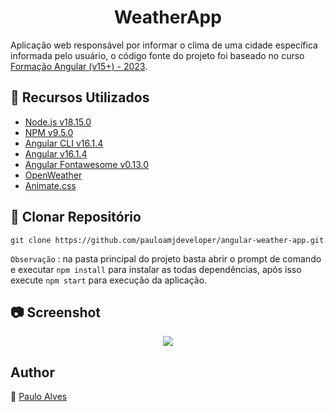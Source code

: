 <h1 align="center">WeatherApp</h1>

Aplicação web responsável por informar o clima de uma cidade específica informada pelo usuário, o código fonte do projeto foi baseado no curso [Formação Angular (v15+) - 2023](https://www.udemy.com/course/curso-de-angular-15-do-iniciante-ao-especialista/). 

## :wrench: Recursos Utilizados

- [Node.js v18.15.0](https://nodejs.org/en)
- [NPM v9.5.0](https://www.npmjs.com/)
- [Angular CLI v16.1.4](https://angular.io/cli)
- [Angular v16.1.4](https://angular.io/)
- [Angular Fontawesome v0.13.0](https://www.npmjs.com/package/@fortawesome/angular-fontawesome)
- [OpenWeather](https://openweathermap.org/)
- [Animate.css](https://animate.style/)

## :floppy_disk: Clonar Repositório

```git clone https://github.com/pauloamjdeveloper/angular-weather-app.git```

`Observação` : na pasta principal do projeto basta abrir o prompt de comando e executar `npm install` para instalar as todas dependências, após isso execute `npm start` para execução da aplicação.

## :camera: Screenshot

<p align="center"> <img src="https://github.com/pauloamjdeveloper/angular-weather-app/blob/master/src/assets/screenshot.png"/></p>

## Author
:boy: [Paulo Alves](https://github.com/pauloamjdeveloper)
